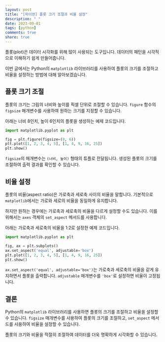 ```yaml
---
layout: post
title: "[파이썬] 플롯 크기 조절과 비율 설정"
description: " "
date: 2023-09-01
tags: [python]
comments: true
share: true
---
```


플롯(plot)은 데이터 시각화를 위해 많이 사용되는 도구입니다. 데이터의 패턴을 시각적으로 이해하기 쉽게 만들어줍니다. 

이번 글에서는 Python의 `matplotlib` 라이브러리를 사용하여 플롯의 크기를 조절하고 비율을 설정하는 방법에 대해 알아보겠습니다.

## 플롯 크기 조절

플롯의 크기는 그림의 너비와 높이를 픽셀 단위로 조절할 수 있습니다. `figure` 함수의 `figsize` 매개변수를 사용하여 원하는 크기를 지정할 수 있습니다. 

아래는 너비 8인치, 높이 6인치의 플롯을 생성하는 예제 코드입니다.

```python
import matplotlib.pyplot as plt

fig = plt.figure(figsize=(8, 6))
plt.plot([1, 2, 3, 4, 5], [1, 4, 9, 16, 25])
plt.show()
```

`figsize`의 매개변수는 `(너비, 높이)` 형태의 튜플로 전달됩니다. 생성된 플롯의 크기를 조절하여 출력 결과를 확인할 수 있습니다.

## 비율 설정

플롯의 비율(aspect ratio)은 가로축과 세로축 사이의 비율을 말합니다. 기본적으로 `matplotlib`에서는 가로와 세로의 비율을 동일하게 유지합니다. 

하지만 원하는 경우에는 가로축과 세로축의 비율을 다르게 설정할 수도 있습니다. 이를 위해서는 `axes` 객체의 `set_aspect` 메서드를 사용합니다.

아래는 가로축과 세로축의 비율을 1:2로 설정한 예제 코드입니다.

```python
import matplotlib.pyplot as plt

fig, ax = plt.subplots()
ax.set_aspect('equal', adjustable='box')
plt.plot([1, 2, 3, 4, 5], [1, 4, 9, 16, 25])
plt.show()
```

`ax.set_aspect('equal', adjustable='box')`는 가로축과 세로축의 비율을 같게 유지하면서 플롯을 출력합니다. `adjustable` 매개변수를 `'box'`로 설정하면 비율이 고정됩니다. 

## 결론

Python의 `matplotlib` 라이브러리를 사용하면 플롯의 크기를 조절하고 비율을 설정할 수 있습니다. `figsize` 매개변수를 사용하여 플롯의 크기를 조절하고, `set_aspect` 메서드를 사용하여 비율을 설정할 수 있습니다. 

플롯의 크기와 비율을 적절히 조절하여 데이터를 더욱 명확하게 시각화할 수 있습니다.